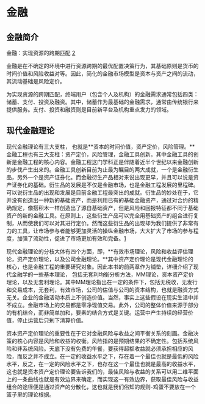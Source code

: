 # 金融

## 金融简介

金融：实现资源的跨期匹配 [2]

金融是在不确定的环境中进行资源跨期的最优配置决策行为，其基础原则是货币的时间价值和风险收益对等。因此，简化的金融市场模型是资本与资产之间的流动，其流动基础是风险定价。

为实现资源的跨期匹配，终端用户（包含个人及机构）的金融需求通常包括四类：储蓄、支付、投资及融资。其中，储蓄作为最基础的金融需求，通常由传统银行来提供服务。支付、投资和融资则是目前新平台及机构重点发力的领域。

## 现代金融理论

现代金融理论有三大支柱， 也就是**资本的时间价值，资产定价，风险管理。**金融工程也有三大支柱：资产定价，风险管理，金融工具创新。其中金融工具的创新是金融工程的核心内容。金融工程这门学科正是伴随着近半个世纪以来金融创新的步伐产生出来的。金融工具创新目前为止最为瞩目的两大成就，一个是金融衍生品，另外一个是资产证券化。而金融衍生产品相对来说出现更早，并且可以说是资产证券化的基础。衍生品的发展是不仅是金融市场，也是金融工程发展的里程碑。可以说衍生品的出现和发展是目前金融工程最突出的成就。衍生品的妙处在于，它并没有创造出一种新的基础资产，而是利用已有的基础金融资产，通过对合约的精确规定，像搭积木一样创造出了源自基础资产，但是风险和回报特征都不同于基础资产的新的金融工具。在原则上，这些衍生产品可以完全用基础资产的组合进行复制，从而使我们可以对其进行定价。然而这些衍生品的出现却为我们提供了非常有力的工具，让市场参与者能够更加灵活的操纵金融市场，大大扩大了市场的参与程度，加强了流动性，促进了市场更加有效和完备。[1]

现代金融理论的分枝大体有四个方面，即，**有效巿场理论，风险和收益评估理论，资产定价理论，以及公司金融理论。**其中资产定价理论是现代金融理论的核心，也是金融工程的重要研究对象。因此本书的前两章作为铺垫，详细介绍了现代金融学的一些基本理论， 包括无套利均衡分析方法，MM理论，资本资产定价理论，以及无套利理论。其中MM理论指出在一定的条件下，包括无税收，无发行和交易成本，无套利，有效巿场，公司的估值与公司的资本结构，也就是融资方式无关。企业的金融活动本质上不创造价值。当然，事实上这些假设在现实生活中并不成立。金融市场上的交易都是零净现值交易。此外，公司的整体价值来源于部分的有机结合，而非简单加和，要素的结合方式是关键。运营中产生持续的经营价值，停止运营后只剰下清算价值。

资本资产定价理论的重要性在于它对金融风险与收益之间平衡关系的刻画。金融决策的核心内容是风险和收益的权衡。风险指的是预期结果的不确定性。包括系统风险和非系统风险。天底下没有免费的午餐，要获得超额收益就必须承担相应的风险，而反之并不成立。在一定的收益水平之下，存在着一个最佳也就是最低的风险水平，反之，在一定的风险水平之下，也存在这一个最佳也就是最高的收益水平，这也就是资本资产定价理论要告诉我们的，最佳风险与收益的关系可以用二维平面上的一条曲线也就是有效边界来确定，而实现这一有效边界，获取最佳风险与收益组合的途径便是通过资产的分散化，这也就是我们俗知的规则-鸡蛋不要放在一个篮子里的理论根据。

[1]: https://zhuanlan.zhihu.com/p/147401963
[2]: http://www.cstf.org.cn/newsdetail.asp?types=36&num=1165
